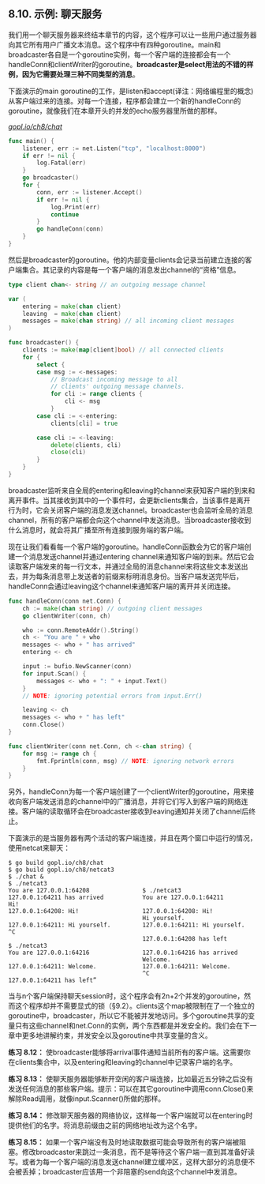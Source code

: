 ## 8.10. 示例: 聊天服务

我们用一个聊天服务器来终结本章节的内容，这个程序可以让一些用户通过服务器向其它所有用户广播文本消息。这个程序中有四种goroutine。main和broadcaster各自是一个goroutine实例，每一个客户端的连接都会有一个handleConn和clientWriter的goroutine。**broadcaster是select用法的不错的样例，因为它需要处理三种不同类型的消息**。

下面演示的main goroutine的工作，是listen和accept(译注：网络编程里的概念)从客户端过来的连接。对每一个连接，程序都会建立一个新的handleConn的goroutine，就像我们在本章开头的并发的echo服务器里所做的那样。

<u><i>gopl.io/ch8/chat</i></u>
```go
func main() {
	listener, err := net.Listen("tcp", "localhost:8000")
	if err != nil {
		log.Fatal(err)
	}
	go broadcaster()
	for {
		conn, err := listener.Accept()
		if err != nil {
			log.Print(err)
			continue
		}
		go handleConn(conn)
	}
}
```

然后是broadcaster的goroutine。他的内部变量clients会记录当前建立连接的客户端集合。其记录的内容是每一个客户端的消息发出channel的“资格”信息。

```go
type client chan<- string // an outgoing message channel

var (
	entering = make(chan client)
	leaving  = make(chan client)
	messages = make(chan string) // all incoming client messages
)

func broadcaster() {
	clients := make(map[client]bool) // all connected clients
	for {
		select {
		case msg := <-messages:
			// Broadcast incoming message to all
			// clients' outgoing message channels.
			for cli := range clients {
				cli <- msg
			}
		case cli := <-entering:
			clients[cli] = true

		case cli := <-leaving:
			delete(clients, cli)
			close(cli)
		}
	}
}
```

broadcaster监听来自全局的entering和leaving的channel来获知客户端的到来和离开事件。当其接收到其中的一个事件时，会更新clients集合，当该事件是离开行为时，它会关闭客户端的消息发送channel。broadcaster也会监听全局的消息channel，所有的客户端都会向这个channel中发送消息。当broadcaster接收到什么消息时，就会将其广播至所有连接到服务端的客户端。

现在让我们看看每一个客户端的goroutine。handleConn函数会为它的客户端创建一个消息发送channel并通过entering channel来通知客户端的到来。然后它会读取客户端发来的每一行文本，并通过全局的消息channel来将这些文本发送出去，并为每条消息带上发送者的前缀来标明消息身份。当客户端发送完毕后，handleConn会通过leaving这个channel来通知客户端的离开并关闭连接。

```go
func handleConn(conn net.Conn) {
	ch := make(chan string) // outgoing client messages
	go clientWriter(conn, ch)

	who := conn.RemoteAddr().String()
	ch <- "You are " + who
	messages <- who + " has arrived"
	entering <- ch

	input := bufio.NewScanner(conn)
	for input.Scan() {
		messages <- who + ": " + input.Text()
	}
	// NOTE: ignoring potential errors from input.Err()

	leaving <- ch
	messages <- who + " has left"
	conn.Close()
}

func clientWriter(conn net.Conn, ch <-chan string) {
	for msg := range ch {
		fmt.Fprintln(conn, msg) // NOTE: ignoring network errors
	}
}
```

另外，handleConn为每一个客户端创建了一个clientWriter的goroutine，用来接收向客户端发送消息的channel中的广播消息，并将它们写入到客户端的网络连接。客户端的读取循环会在broadcaster接收到leaving通知并关闭了channel后终止。

下面演示的是当服务器有两个活动的客户端连接，并且在两个窗口中运行的情况，使用netcat来聊天：

```
$ go build gopl.io/ch8/chat
$ go build gopl.io/ch8/netcat3
$ ./chat &
$ ./netcat3
You are 127.0.0.1:64208               $ ./netcat3
127.0.0.1:64211 has arrived           You are 127.0.0.1:64211
Hi!
127.0.0.1:64208: Hi!                  127.0.0.1:64208: Hi!
                                      Hi yourself.
127.0.0.1:64211: Hi yourself.         127.0.0.1:64211: Hi yourself.
^C
                                      127.0.0.1:64208 has left
$ ./netcat3
You are 127.0.0.1:64216               127.0.0.1:64216 has arrived
                                      Welcome.
127.0.0.1:64211: Welcome.             127.0.0.1:64211: Welcome.
                                      ^C
127.0.0.1:64211 has left”
```

当与n个客户端保持聊天session时，这个程序会有2n+2个并发的goroutine，然而这个程序却并不需要显式的锁（§9.2）。clients这个map被限制在了一个独立的goroutine中，broadcaster，所以它不能被并发地访问。多个goroutine共享的变量只有这些channel和net.Conn的实例，两个东西都是并发安全的。我们会在下一章中更多地讲解约束，并发安全以及goroutine中共享变量的含义。

**练习 8.12：** 使broadcaster能够将arrival事件通知当前所有的客户端。这需要你在clients集合中，以及entering和leaving的channel中记录客户端的名字。

**练习 8.13：** 使聊天服务器能够断开空闲的客户端连接，比如最近五分钟之后没有发送任何消息的那些客户端。提示：可以在其它goroutine中调用conn.Close()来解除Read调用，就像input.Scanner()所做的那样。

**练习 8.14：** 修改聊天服务器的网络协议，这样每一个客户端就可以在entering时提供他们的名字。将消息前缀由之前的网络地址改为这个名字。

**练习 8.15：** 如果一个客户端没有及时地读取数据可能会导致所有的客户端被阻塞。修改broadcaster来跳过一条消息，而不是等待这个客户端一直到其准备好读写。或者为每一个客户端的消息发送channel建立缓冲区，这样大部分的消息便不会被丢掉；broadcaster应该用一个非阻塞的send向这个channel中发消息。
<!--stackedit_data:
eyJoaXN0b3J5IjpbMTAxNDk5MzgxNywzNjEzNzk4NjVdfQ==
-->